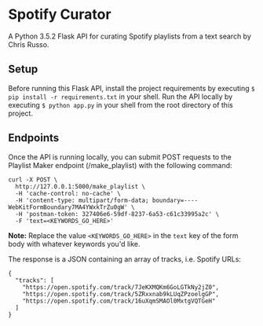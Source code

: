 # Spotify Curator

A Python 3.5.2 Flask API for curating Spotify playlists from a text search by Chris Russo.

## Setup

Before running this Flask API, install the project requirements by executing `$ pip install -r requirements.txt` in your shell. Run the API locally by executing `$ python app.py` in your shell from the root directory of this project.

## Endpoints

Once the API is running locally, you can submit POST requests to the Playlist Maker endpoint (/make_playlist) with the following command:

```
curl -X POST \
  http://127.0.0.1:5000/make_playlist \
  -H 'cache-control: no-cache' \
  -H 'content-type: multipart/form-data; boundary=----WebKitFormBoundary7MA4YWxkTrZu0gW' \
  -H 'postman-token: 327406e6-59df-8237-6a53-c61c33995a2c' \
  -F 'text=<KEYWORDS_GO_HERE>'
```

**Note:** Replace the value `<KEYWORDS_GO_HERE>` in the `text` key of the form body with whatever keywords you'd like.


The response is a JSON containing an array of tracks, i.e. Spotify URLs:

```
{
  "tracks": [
    "https://open.spotify.com/track/7JeKXMQKm6GoLGTkNy2jZ0",
    "https://open.spotify.com/track/5ZRxxnab9kLUqZPzoelgGP",
    "https://open.spotify.com/track/16uXqmSMAOl0MxtgVQTGeH"
  ]
}
```
